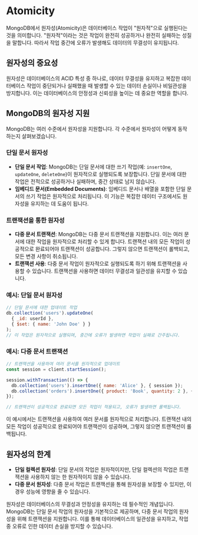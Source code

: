 # Atomicity

MongoDB에서 원자성(Atomicity)은 데이터베이스 작업이 "원자적"으로 실행된다는 것을 의미합니다. "원자적"이라는 것은 작업이 완전히 성공하거나 완전히 실패하는 성질을 말합니다. 따라서 작업 중간에 오류가 발생해도 데이터의 무결성이 유지됩니다.

## 원자성의 중요성

원자성은 데이터베이스의 ACID 특성 중 하나로, 데이터 무결성을 유지하고 복잡한 데이터베이스 작업이 중단되거나 실패했을 때 발생할 수 있는 데이터 손실이나 비일관성을 방지합니다. 이는 데이터베이스의 안정성과 신뢰성을 높이는 데 중요한 역할을 합니다.

## MongoDB의 원자성 지원

MongoDB는 여러 수준에서 원자성을 지원합니다. 각 수준에서 원자성이 어떻게 동작하는지 살펴보겠습니다.

### 단일 문서 원자성

- **단일 문서 작업**: MongoDB는 단일 문서에 대한 쓰기 작업(예: `insertOne`, `updateOne`, `deleteOne`)이 원자적으로 실행되도록 보장합니다. 단일 문서에 대한 작업은 전적으로 성공하거나 실패하며, 중간 상태로 남지 않습니다.
- **임베디드 문서(Embedded Documents)**: 임베디드 문서나 배열을 포함한 단일 문서의 쓰기 작업은 원자적으로 처리됩니다. 이 기능은 복잡한 데이터 구조에서도 원자성을 유지하는 데 도움이 됩니다.

### 트랜잭션을 통한 원자성

- **다중 문서 트랜잭션**: MongoDB는 다중 문서 트랜잭션을 지원합니다. 이는 여러 문서에 대한 작업을 원자적으로 처리할 수 있게 합니다. 트랜잭션 내의 모든 작업이 성공적으로 완료되어야 트랜잭션이 성공합니다. 그렇지 않으면 트랜잭션이 롤백되고, 모든 변경 사항이 취소됩니다.
- **트랜잭션 사용**: 다중 문서 작업이 원자적으로 실행되도록 하기 위해 트랜잭션을 사용할 수 있습니다. 트랜잭션을 사용하면 데이터 무결성과 일관성을 유지할 수 있습니다.

### 예시: 단일 문서 원자성

```javascript
// 단일 문서에 대한 업데이트 작업
db.collection('users').updateOne(
  { _id: userId },
  { $set: { name: 'John Doe' } }
);
// 이 작업은 원자적으로 실행되며, 중간에 오류가 발생하면 작업이 실패로 간주됩니다.
```

### 예시: 다중 문서 트랜잭션

```javascript
// 트랜잭션을 사용하여 여러 문서를 원자적으로 업데이트
const session = client.startSession();

session.withTransaction(() => {
  db.collection('users').insertOne({ name: 'Alice' }, { session });
  db.collection('orders').insertOne({ product: 'Book', quantity: 2 }, { session });
});

// 트랜잭션이 성공적으로 완료되면 모든 작업이 적용되고, 오류가 발생하면 롤백됩니다.
```

이 예시에서는 트랜잭션을 사용하여 여러 문서를 원자적으로 처리합니다. 트랜잭션 내의 모든 작업이 성공적으로 완료되어야 트랜잭션이 성공하며, 그렇지 않으면 트랜잭션이 롤백됩니다.

## 원자성의 한계

- **단일 컬렉션 원자성**: 단일 문서의 작업은 원자적이지만, 단일 컬렉션의 작업은 트랜잭션을 사용하지 않는 한 원자적이지 않을 수 있습니다.
- **다중 문서 원자성**: 다중 문서 작업은 트랜잭션을 통해 원자성을 보장할 수 있지만, 이 경우 성능에 영향을 줄 수 있습니다.

원자성은 데이터베이스의 무결성과 안정성을 유지하는 데 필수적인 개념입니다. MongoDB는 단일 문서 작업의 원자성을 기본적으로 제공하며, 다중 문서 작업의 원자성을 위해 트랜잭션을 지원합니다. 이를 통해 데이터베이스의 일관성을 유지하고, 작업 중 오류로 인한 데이터 손실을 방지할 수 있습니다.
